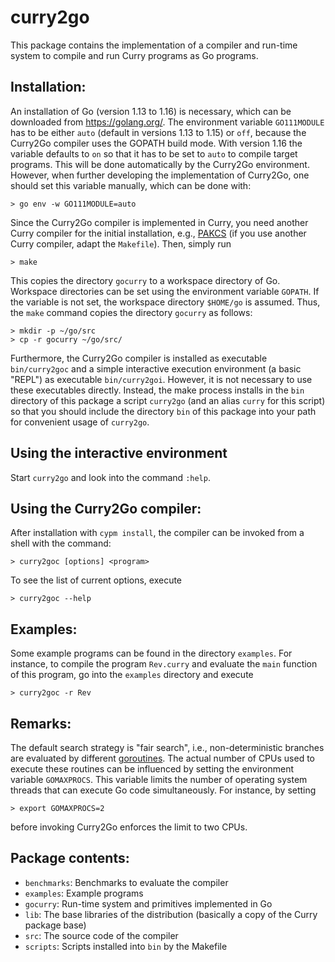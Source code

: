 curry2go
========

This package contains the implementation of a compiler
and run-time system to compile and run Curry programs as Go programs.


Installation:
-------------

An installation of Go (version 1.13 to 1.16) is necessary,
which can be downloaded from <https://golang.org/>.
The environment variable `GO111MODULE` has to be
either `auto` (default in versions 1.13 to 1.15) or `off`,
because the Curry2Go compiler uses the GOPATH build mode.
With version 1.16 the variable defaults to `on` so that
it has to be set to `auto` to compile target programs.
This will be done automatically by the Curry2Go environment.
However, when further developing the implementation of Curry2Go,
one should set this variable manually, which can be done with:

    > go env -w GO111MODULE=auto

Since the Curry2Go compiler is implemented in Curry,
you need another Curry compiler for the initial
installation, e.g., [PAKCS](https://www.informatik.uni-kiel.de/~pakcs/)
(if you use another Curry compiler, adapt the `Makefile`).
Then, simply run

    > make

This copies the directory `gocurry` to a workspace directory of Go.
Workspace directories can be set using the environment variable `GOPATH`.
If the variable is not set, the workspace directory `$HOME/go`
is assumed. Thus, the `make` command copies the directory `gocurry`
as follows:

    > mkdir -p ~/go/src
    > cp -r gocurry ~/go/src/

Furthermore, the Curry2Go compiler is installed as executable
`bin/curry2goc` and a simple interactive execution environment
(a basic "REPL") as executable `bin/curry2goi`.
However, it is not necessary to use these executables directly.
Instead, the make process installs in the `bin` directory of this package
a script `curry2go` (and an alias `curry` for this script)
so that you should include the directory `bin` of this
package into your path for convenient usage of `curry2go`.


Using the interactive environment
---------------------------------

Start `curry2go` and look into the command `:help`.


Using the Curry2Go compiler:
----------------------------

After installation with `cypm install`, the compiler can be
invoked from a shell with the command:

    > curry2goc [options] <program>

To see the list of current options, execute

    > curry2goc --help

Examples:
---------

Some example programs can be found in the directory `examples`.
For instance, to compile the program `Rev.curry` and
evaluate the `main` function of this program, go into
the `examples` directory and execute

    > curry2goc -r Rev


Remarks:
--------

The default search strategy is "fair search", i.e., non-deterministic
branches are evaluated by different
[goroutines](https://tour.golang.org/concurrency/1).
The actual number of CPUs used to execute these routines
can be influenced by setting the environment variable `GOMAXPROCS`.
This variable limits the number of operating system threads
that can execute Go code simultaneously.
For instance, by setting

    > export GOMAXPROCS=2

before invoking Curry2Go enforces the limit to two CPUs.


Package contents:
----------------

* `benchmarks`: Benchmarks to evaluate the compiler
* `examples`:   Example programs
* `gocurry`:    Run-time system and primitives implemented in Go
* `lib`:        The base libraries of the distribution (basically a copy
                of the Curry package base)
* `src`:        The source code of the compiler
* `scripts`:    Scripts installed into `bin` by the Makefile
